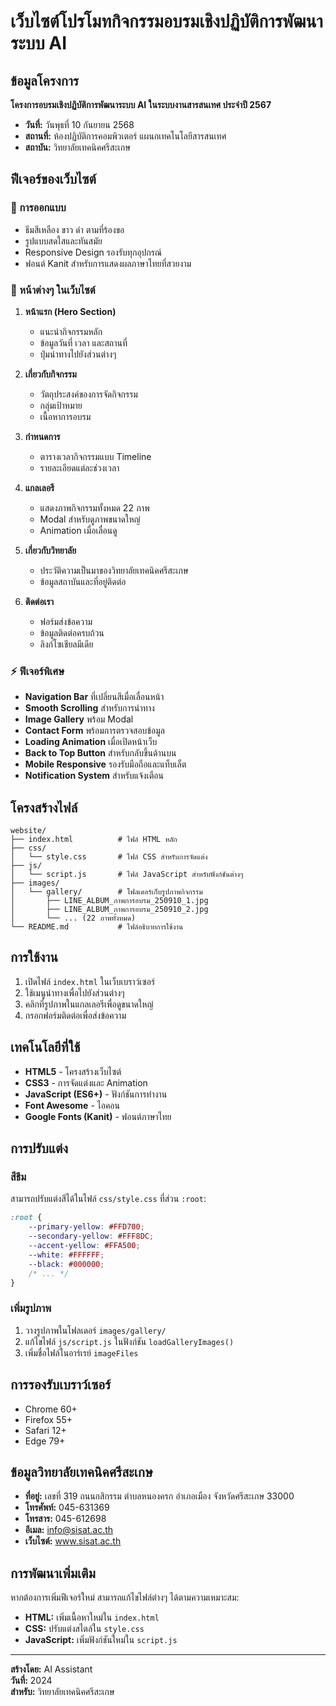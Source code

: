 # เว็บไซต์โปรโมทกิจกรรมอบรมเชิงปฏิบัติการพัฒนาระบบ AI

## ข้อมูลโครงการ
**โครงการอบรมเชิงปฏิบัติการพัฒนาระบบ AI ในระบบงานสารสนเทศ ประจำปี 2567**

- **วันที่:** วันพุธที่ 10 กันยายน 2568
- **สถานที่:** ห้องปฏิบัติการคอมพิวเตอร์ แผนกเทคโนโลยีสารสนเทศ
- **สถาบัน:** วิทยาลัยเทคนิคศรีสะเกษ

## ฟีเจอร์ของเว็บไซต์

### 🎨 การออกแบบ
- ธีมสีเหลือง ขาว ดำ ตามที่ร้องขอ
- รูปแบบสดใสและทันสมัย
- Responsive Design รองรับทุกอุปกรณ์
- ฟอนต์ Kanit สำหรับการแสดงผลภาษาไทยที่สวยงาม

### 📱 หน้าต่างๆ ในเว็บไซต์

1. **หน้าแรก (Hero Section)**
   - แนะนำกิจกรรมหลัก
   - ข้อมูลวันที่ เวลา และสถานที่
   - ปุ่มนำทางไปยังส่วนต่างๆ

2. **เกี่ยวกับกิจกรรม**
   - วัตถุประสงค์ของการจัดกิจกรรม
   - กลุ่มเป้าหมาย
   - เนื้อหาการอบรม

3. **กำหนดการ**
   - ตารางเวลากิจกรรมแบบ Timeline
   - รายละเอียดแต่ละช่วงเวลา

4. **แกลเลอรี**
   - แสดงภาพกิจกรรมทั้งหมด 22 ภาพ
   - Modal สำหรับดูภาพขนาดใหญ่
   - Animation เมื่อเลื่อนดู

5. **เกี่ยวกับวิทยาลัย**
   - ประวัติความเป็นมาของวิทยาลัยเทคนิคศรีสะเกษ
   - ข้อมูลสถาบันและที่อยู่ติดต่อ

6. **ติดต่อเรา**
   - ฟอร์มส่งข้อความ
   - ข้อมูลติดต่อครบถ้วน
   - ลิงก์โซเชียลมีเดีย

### ⚡ ฟีเจอร์พิเศษ

- **Navigation Bar** ที่เปลี่ยนสีเมื่อเลื่อนหน้า
- **Smooth Scrolling** สำหรับการนำทาง
- **Image Gallery** พร้อม Modal
- **Contact Form** พร้อมการตรวจสอบข้อมูล
- **Loading Animation** เมื่อเปิดหน้าเว็บ
- **Back to Top Button** สำหรับกลับขึ้นด้านบน
- **Mobile Responsive** รองรับมือถือและแท็บเล็ต
- **Notification System** สำหรับแจ้งเตือน

## โครงสร้างไฟล์

```
website/
├── index.html          # ไฟล์ HTML หลัก
├── css/
│   └── style.css       # ไฟล์ CSS สำหรับการจัดแต่ง
├── js/
│   └── script.js       # ไฟล์ JavaScript สำหรับฟังก์ชันต่างๆ
├── images/
│   └── gallery/        # โฟลเดอร์เก็บรูปภาพกิจกรรม
│       ├── LINE_ALBUM_ภาพการอบรม_250910_1.jpg
│       ├── LINE_ALBUM_ภาพการอบรม_250910_2.jpg
│       └── ... (22 ภาพทั้งหมด)
└── README.md           # ไฟล์อธิบายการใช้งาน
```

## การใช้งาน

1. เปิดไฟล์ `index.html` ในเว็บเบราว์เซอร์
2. ใช้เมนูนำทางเพื่อไปยังส่วนต่างๆ
3. คลิกที่รูปภาพในแกลเลอรีเพื่อดูขนาดใหญ่
4. กรอกฟอร์มติดต่อเพื่อส่งข้อความ

## เทคโนโลยีที่ใช้

- **HTML5** - โครงสร้างเว็บไซต์
- **CSS3** - การจัดแต่งและ Animation
- **JavaScript (ES6+)** - ฟังก์ชันการทำงาน
- **Font Awesome** - ไอคอน
- **Google Fonts (Kanit)** - ฟอนต์ภาษาไทย

## การปรับแต่ง

### สีธีม
สามารถปรับแต่งสีได้ในไฟล์ `css/style.css` ที่ส่วน `:root`:
```css
:root {
    --primary-yellow: #FFD700;
    --secondary-yellow: #FFF8DC;
    --accent-yellow: #FFA500;
    --white: #FFFFFF;
    --black: #000000;
    /* ... */
}
```

### เพิ่มรูปภาพ
1. วางรูปภาพในโฟลเดอร์ `images/gallery/`
2. แก้ไขไฟล์ `js/script.js` ในฟังก์ชัน `loadGalleryImages()`
3. เพิ่มชื่อไฟล์ในอาร์เรย์ `imageFiles`

## การรองรับเบราว์เซอร์

- Chrome 60+
- Firefox 55+
- Safari 12+
- Edge 79+

## ข้อมูลวิทยาลัยเทคนิคศรีสะเกษ

- **ที่อยู่:** เลขที่ 319 ถนนกสิกรรม ตำบลหนองครก อำเภอเมือง จังหวัดศรีสะเกษ 33000
- **โทรศัพท์:** 045-631369
- **โทรสาร:** 045-612698
- **อีเมล:** info@sisat.ac.th
- **เว็บไซต์:** www.sisat.ac.th

## การพัฒนาเพิ่มเติม

หากต้องการเพิ่มฟีเจอร์ใหม่ สามารถแก้ไขไฟล์ต่างๆ ได้ตามความเหมาะสม:

- **HTML:** เพิ่มเนื้อหาใหม่ใน `index.html`
- **CSS:** ปรับแต่งสไตล์ใน `style.css`
- **JavaScript:** เพิ่มฟังก์ชันใหม่ใน `script.js`

---

**สร้างโดย:** AI Assistant  
**วันที่:** 2024  
**สำหรับ:** วิทยาลัยเทคนิคศรีสะเกษ
